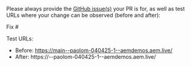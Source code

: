Please always provide the [GitHub issue(s)](../issues) your PR is for, as well as test URLs where your change can be observed (before and after):

Fix #<gh-issue-id>

Test URLs:
- Before: https://main--paolom-040425-1--aemdemos.aem.live/
- After: https://<branch>--paolom-040425-1--aemdemos.aem.live/
